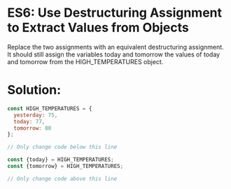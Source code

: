 # ES6: Use Destructuring Assignment to Extract Values from Objects
Replace the two assignments with an equivalent destructuring assignment. It should still assign the variables today and tomorrow the values of today and tomorrow from the HIGH_TEMPERATURES object.
# Solution:
```javascript
const HIGH_TEMPERATURES = {
  yesterday: 75,
  today: 77,
  tomorrow: 80
};

// Only change code below this line

const {today} = HIGH_TEMPERATURES;
const {tomorrow} = HIGH_TEMPERATURES;

// Only change code above this line
```

